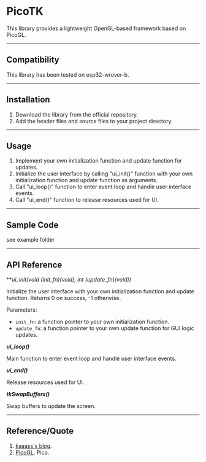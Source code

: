 # PicoTK

This library provides a lightweight OpenGL-based framework based on PicoGL.

---

## Compatibility

This library has been tested on esp32-wrover-b.

---

## Installation

1. Download the library from the official repository.
2. Add the header files and source files to your project directory.

---

## Usage

1. Implement your own initialization function and update function for updates.
2. Initialize the user interface by calling "ui_init()" function with your own initialization function and update function as arguments.
3. Call "ui_loop()" function to enter event loop and handle user interface events.
4. Call "ui_end()" function to release resources used for UI.

---

## Sample Code

see example folder

---

## API Reference

***ui_init(void (*init_fn)(void), int (*update_fn)(void))***

Initialize the user interface with your own initialization function and update function. Returns 0 on success, -1 otherwise.

Parameters:

- `init_fn`: a function pointer to your own initialization function.
- `update_fn`: a function pointer to your own update function for GUI logic updates.

***ui_loop()***

Main function to enter event loop and handle user interface events.

***ui_end()***

Release resources used for UI.

***tkSwapBuffers()***

Swap buffers to update the screen.

---

## Reference/Quote

1. [kaaass's blog](https://blog.kaaass.net/archives/1340).
2. [PicoGL](https://www.pico.net/kb/picogl). Pico.